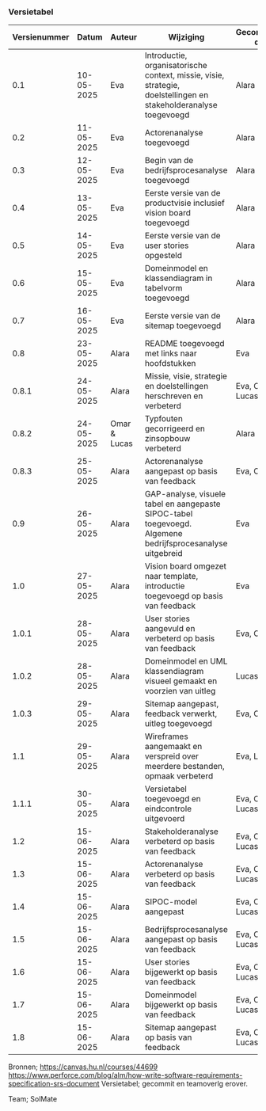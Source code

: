 ### Versietabel

| Versienummer | Datum       | Auteur | Wijziging                                                                                      | Gecontroleerd door      |
|--------------|-------------|--------|------------------------------------------------------------------------------------------------|------------------------|
| 0.1          | 10-05-2025  | Eva    | Introductie, organisatorische context, missie, visie, strategie, doelstellingen en stakeholderanalyse toegevoegd | Alara                  |
| 0.2          | 11-05-2025  | Eva    | Actorenanalyse toegevoegd                                                                     | Alara                  |
| 0.3          | 12-05-2025  | Eva    | Begin van de bedrijfsprocesanalyse toegevoegd                                                 | Alara                  |
| 0.4          | 13-05-2025  | Eva    | Eerste versie van de productvisie inclusief vision board toegevoegd                           | Alara                  |
| 0.5          | 14-05-2025  | Eva    | Eerste versie van de user stories opgesteld                                                  | Alara                  |
| 0.6          | 15-05-2025  | Eva    | Domeinmodel en klassendiagram in tabelvorm toegevoegd                                        | Alara                  |
| 0.7          | 16-05-2025  | Eva    | Eerste versie van de sitemap toegevoegd                                                      | Alara                  |
| 0.8          | 23-05-2025  | Alara  | README toegevoegd met links naar hoofdstukken                                                | Eva                    |
| 0.8.1        | 24-05-2025  | Alara  | Missie, visie, strategie en doelstellingen herschreven en verbeterd                         | Eva, Omar, Lucas       |
| 0.8.2        | 24-05-2025  | Omar & Lucas | Typfouten gecorrigeerd en zinsopbouw verbeterd                                             | Alara                  |
| 0.8.3        | 25-05-2025  | Alara  | Actorenanalyse aangepast op basis van feedback                                              | Eva, Omar              |
| 0.9          | 26-05-2025  | Alara  | GAP-analyse, visuele tabel en aangepaste SIPOC-tabel toegevoegd. Algemene bedrijfsprocesanalyse uitgebreid | Eva                    |
| 1.0          | 27-05-2025  | Alara  | Vision board omgezet naar template, introductie toegevoegd op basis van feedback            | Eva                    |
| 1.0.1        | 28-05-2025  | Alara  | User stories aangevuld en verbeterd op basis van feedback                                  | Eva, Omar              |
| 1.0.2        | 28-05-2025  | Alara  | Domeinmodel en UML klassendiagram visueel gemaakt en voorzien van uitleg                    | Lucas                  |
| 1.0.3        | 29-05-2025  | Alara  | Sitemap aangepast, feedback verwerkt, uitleg toegevoegd                                    | Eva, Omar              |
| 1.1          | 29-05-2025  | Alara  | Wireframes aangemaakt en verspreid over meerdere bestanden, opmaak verbeterd               | Eva, Lucas             |
| 1.1.1        | 30-05-2025  | Alara  | Versietabel toegevoegd en eindcontrole uitgevoerd                                         | Eva, Omar, Lucas       |
| 1.2          | 15-06-2025  | Alara  | Stakeholderanalyse verbeterd op basis van feedback                                         | Eva, Omar, Lucas       |
| 1.3          | 15-06-2025  | Alara  | Actorenanalyse verbeterd op basis van feedback                                             | Eva, Omar, Lucas       |
| 1.4          | 15-06-2025  | Alara  | SIPOC-model aangepast                                                                       | Eva, Omar, Lucas       |
| 1.5          | 15-06-2025  | Alara  | Bedrijfsprocesanalyse aangepast op basis van feedback                                      | Eva, Omar, Lucas       |
| 1.6          | 15-06-2025  | Alara  | User stories bijgewerkt op basis van feedback                                              | Eva, Omar, Lucas       |
| 1.7          | 15-06-2025  | Alara  | Domeinmodel bijgewerkt op basis van feedback                                               | Eva, Omar, Lucas       |
| 1.8          | 15-06-2025  | Alara  | Sitemap aangepast op basis van feedback                                                    | Eva, Omar, Lucas       |


Bronnen; https://canvas.hu.nl/courses/44699
https://www.perforce.com/blog/alm/how-write-software-requirements-specification-srs-document
Versietabel; gecommit en teamoverlg erover.

Team;  SolMate 

